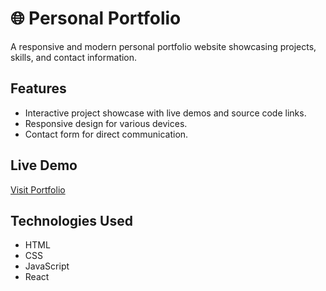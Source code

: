 # 🌐 Personal Portfolio

A responsive and modern personal portfolio website showcasing projects, skills, and contact information.

## Features

- Interactive project showcase with live demos and source code links.
- Responsive design for various devices.
- Contact form for direct communication.

## Live Demo

[Visit Portfolio](https://personal-portfolio-omega-wine.vercel.app/)

## Technologies Used

- HTML
- CSS
- JavaScript
- React

